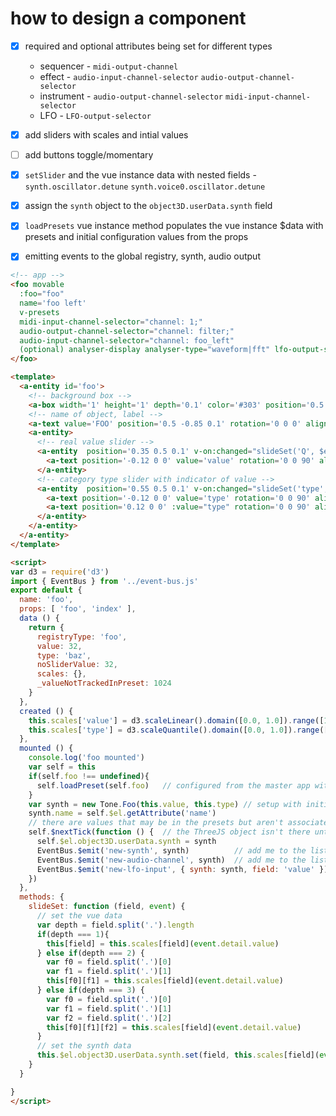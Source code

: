 # how to design a component

* [x] required and optional attributes being set for different types
  * sequencer - `midi-output-channel`
  * effect - `audio-input-channel-selector` `audio-output-channel-selector`
  * instrument - `audio-output-channel-selector` `midi-input-channel-selector`
  * LFO - `LFO-output-selector`

* [x] add sliders with scales and intial values
* [ ] add buttons toggle/momentary
* [x] `setSlider` and the vue instance data with nested fields - `synth.oscillator.detune` `synth.voice0.oscillator.detune`
* [x] assign the `synth` object to the `object3D.userData.synth` field
* [x] `loadPresets` vue instance method populates the vue instance $data with presets and initial configuration values from the props
* [x] emitting events to the global registry, synth, audio output

```html
<!-- app -->
<foo movable
  :foo="foo"
  name='foo left'
  v-presets
  midi-input-channel-selector="channel: 1;"
  audio-output-channel-selector="channel: filter;"
  audio-input-channel-selector="channel: foo_left"
  (optional) analyser-display analyser-type="waveform|fft" lfo-output-selector >
</foo>
```

```html
<template>
  <a-entity id='foo'>
    <!-- background box -->
    <a-box width='1' height='1' depth='0.1' color='#303' position='0.5 -0.5 0'></a-box>
    <!-- name of object, label -->
    <a-text value='FOO' position='0.5 -0.85 0.1' rotation='0 0 0' align='center'></a-text>
    <a-entity>
      <!-- real value slider -->
      <a-entity  position='0.35 0.5 0.1' v-on:changed="slideSet('Q', $event)" :slider="['initialValue: ', scales['value'].invert(value), ';'].join('')" scale='0.5 0.5 0.5'>
        <a-text position='-0.12 0 0' value='value' rotation='0 0 90' align='center'></a-text>
      </a-entity>
      <!-- category type slider with indicator of value -->
      <a-entity  position='0.55 0.5 0.1' v-on:changed="slideSet('type', $event)" :slider="['initialValue: ', scales['type'].invertExtent(type)[0], ';'].join('')" scale='0.5 0.5 0.5'>
        <a-text position='-0.12 0 0' value='type' rotation='0 0 90' align='center'></a-text>
        <a-text position='0.12 0 0' :value="type" rotation='0 0 90' align='center'></a-text>
      </a-entity>
    </a-entity>      
  </a-entity>
</template>

<script>
var d3 = require('d3')
import { EventBus } from '../event-bus.js'
export default {
  name: 'foo',
  props: [ 'foo', 'index' ],
  data () {
    return {
      registryType: 'foo',
      value: 32,
      type: 'baz',
      noSliderValue: 32,
      scales: {},
      _valueNotTrackedInPreset: 1024
    }
  },
  created () {
    this.scales['value'] = d3.scaleLinear().domain([0.0, 1.0]).range([1.0, 512.0])            // real value scale
    this.scales['type'] = d3.scaleQuantile().domain([0.0, 1.0]).range(['baz', 'cat', 'dog'])  // category scale
  },
  mounted () {
    console.log('foo mounted')
    var self = this
    if(self.foo !== undefined){      
      self.loadPreset(self.foo)   // configured from the master app with settings
    }
    var synth = new Tone.Foo(this.value, this.type) // setup with initial values
    synth.name = self.$el.getAttribute('name')
    // there are values that may be in the presets but aren't associated to sliders, set those values
    self.$nextTick(function () {  // the ThreeJS object isn't there until the next tick so put off assigning anything to the userData
      self.$el.object3D.userData.synth = synth
      EventBus.$emit('new-synth', synth)          // add me to the list of things
      EventBus.$emit('new-audio-channel', synth)  // add me to the list of audio inputs things with audio outputs can connect to      
      EventBus.$emit('new-lfo-input', { synth: synth, field: 'value' }) // add the field 'value' and my synth object to the list of available LFO targets
    })
  },
  methods: {
    slideSet: function (field, event) {
      // set the vue data
      var depth = field.split('.').length
      if(depth === 1){
        this[field] = this.scales[field](event.detail.value)
      } else if(depth === 2) {
        var f0 = field.split('.')[0]
        var f1 = field.split('.')[1]
        this[f0][f1] = this.scales[field](event.detail.value)
      } else if(depth === 3) {
        var f0 = field.split('.')[0]
        var f1 = field.split('.')[1]
        var f2 = field.split('.')[2]
        this[f0][f1][f2] = this.scales[field](event.detail.value)
      }
      // set the synth data
      this.$el.object3D.userData.synth.set(field, this.scales[field](event.detail.value))
    }    
  }

}
</script>
```
